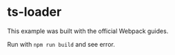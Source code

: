 # ts-loader

This example was built with the official Webpack guides.

Run with `npm run build` and see error.
